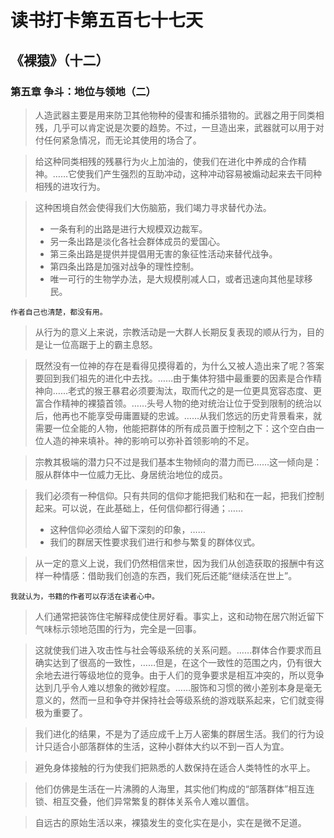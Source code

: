 # 读书打卡第五百七十七天
## 《裸猿》（十二）
### 第五章 争斗：地位与领地（二）

> 人造武器主要是用来防卫其他物种的侵害和捕杀猎物的。武器之用于同类相残，几乎可以肯定说是次要的趋势。不过，一旦造出来，武器就可以用于对付任何紧急情况，而无论其使用的场合了。

> 给这种同类相残的残暴行为火上加油的，使我们在进化中养成的合作精神。……它使我们产生强烈的互助冲动，这种冲动容易被煽动起来去干同种相残的进攻行为。

> 这种困境自然会使得我们大伤脑筋，我们竭力寻求替代办法。
> * 一条有利的出路是进行大规模双边裁军。
> * 另一条出路是淡化各社会群体成员的爱国心。
> * 第三条出路是提供并提倡用无害的象征性活动来替代战争。
> * 第四条出路是加强对战争的理性控制。
> * 唯一可行的生物学办法，是大规模削减人口，或者迅速向其他星球移民。
```
作者自己也清楚，都没有用。
```
> 从行为的意义上来说，宗教活动是一大群人长期反复表现的顺从行为，目的是让一位高踞于上的霸主息怒。

> 既然没有一位神的存在是看得见摸得着的，为什么又被人造出来了呢？答案要回到我们祖先的进化中去找。……由于集体狩猎中最重要的因素是合作精神向……老式的猴王暴君必须要淘汰，取而代之的是一位更具宽容态度、更富合作精神的裸猿首领。……头号人物的绝对统治让位于受到限制的统治以后，他再也不能享受毋庸置疑的忠诚。……从我们悠远的历史背景看来，就需要一位全能的人物，他能把群体的所有成员置于控制之下：这个空白由一位人造的神来填补。神的影响可以弥补首领影响的不足。

> 宗教其极端的潜力只不过是我们基本生物倾向的潜力而已……这一倾向是：服从群体中一位威力无比、身居统治地位的成员。

> 我们必须有一种信仰。只有共同的信仰才能把我们粘和在一起，把我们控制起来。可以说，在此基础上，任何信仰都行得通；……
> * 这种信仰必须给人留下深刻的印象，……
> * 我们的群居天性要求我们进行和参与繁复的群体仪式。

> 从一定的意义上说，我们仍然相信来世，因为我们从创造获取的报酬中有这样一种情感：借助我们创造的东西，我们死后还能“继续活在世上”。
```
我就认为，书籍的作者可以存活在读者心中。
```
> 人们通常把装饰住宅解释成使住房好看。事实上，这和动物在居穴附近留下气味标示领地范围的行为，完全是一回事。

> 这就使我们进入攻击性与社会等级系统的关系问题。……群体合作要求而且确实达到了很高的一致性，……但是，在这个一致性的范围之内，仍有很大余地去进行等级地位的竞争。由于人们的竞争要求是相互冲突的，所以竞争达到几乎令人难以想象的微妙程度。……服饰和习惯的微小差别本身是毫无意义的，然而一旦和争夺并保持社会等级系统的游戏联系起来，它们就变得极为重要了。

> 我们进化的结果，不是为了适应成千上万人密集的群居生活。我们的行为设计只适合小部落群体的生活，这种小群体大约以不到一百人为宜。

> 避免身体接触的行为使我们把熟悉的人数保持在适合人类特性的水平上。

> 他们仿佛是生活在一片沸腾的人海里，其实他们构成的“部落群体”相互连锁、相互交叠，他们异常繁复的群体关系令人难以置信。

> 自远古的原始生活以来，裸猿发生的变化实在是小，实在是微不足道。